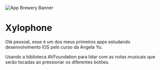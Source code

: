 ![App Brewery Banner](Documentation/AppBreweryBanner.png)

# Xylophone

Olá pessoal, esse é um dos meus primeiros apps estudando desenvolvimento IOS pelo curso da Angela Yu.

Usando a biblioteca AVFoundation para lidar com as notas musicais que serão tocadas ao pressionar os diferentes botões.

